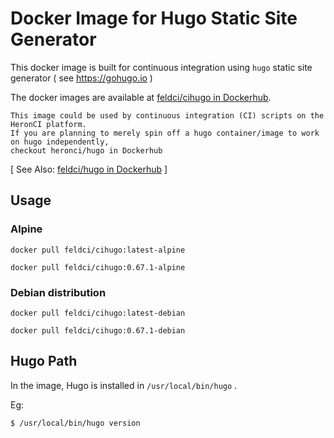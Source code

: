 # Docker Image for Hugo Static Site Generator

This docker image is built for continuous integration using `hugo` static site generator ( see https://gohugo.io )

The docker images are available at [feldci/cihugo in Dockerhub](https://hub.docker.com/r/feldci/cihugo).

```
This image could be used by continuous integration (CI) scripts on the HeronCI platform.
If you are planning to merely spin off a hugo container/image to work on hugo independently,
checkout heronci/hugo in Dockerhub
```
[ See Also: [feldci/hugo in Dockerhub](https://hub.docker.com/r/feldci/hugo) ]

## Usage

### Alpine

```
docker pull feldci/cihugo:latest-alpine
```

```
docker pull feldci/cihugo:0.67.1-alpine
```

### Debian distribution

```
docker pull feldci/cihugo:latest-debian
```

```
docker pull feldci/cihugo:0.67.1-debian
```

## Hugo Path

In the image, Hugo is installed in `/usr/local/bin/hugo` .

Eg:

```
$ /usr/local/bin/hugo version
```
